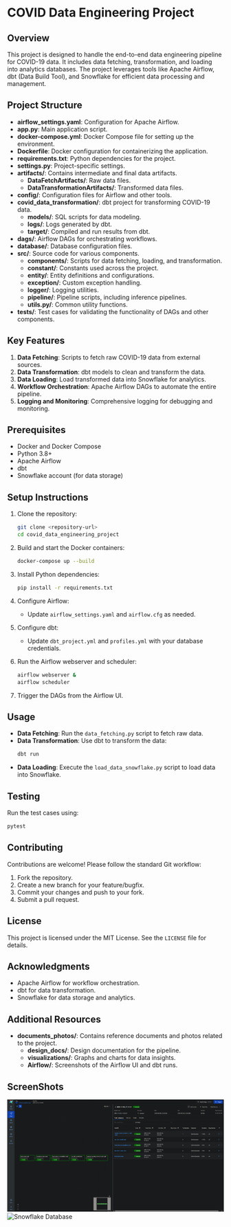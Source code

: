 # COVID Data Engineering Project

## Overview
This project is designed to handle the end-to-end data engineering pipeline for COVID-19 data. It includes data fetching, transformation, and loading into analytics databases. The project leverages tools like Apache Airflow, dbt (Data Build Tool), and Snowflake for efficient data processing and management.

## Project Structure

- **airflow_settings.yaml**: Configuration for Apache Airflow.
- **app.py**: Main application script.
- **docker-compose.yml**: Docker Compose file for setting up the environment.
- **Dockerfile**: Docker configuration for containerizing the application.
- **requirements.txt**: Python dependencies for the project.
- **settings.py**: Project-specific settings.
- **artifacts/**: Contains intermediate and final data artifacts.
  - **DataFetchArtifacts/**: Raw data files.
  - **DataTransformationArtifacts/**: Transformed data files.
- **config/**: Configuration files for Airflow and other tools.
- **covid_data_transformation/**: dbt project for transforming COVID-19 data.
  - **models/**: SQL scripts for data modeling.
  - **logs/**: Logs generated by dbt.
  - **target/**: Compiled and run results from dbt.
- **dags/**: Airflow DAGs for orchestrating workflows.
- **database/**: Database configuration files.
- **src/**: Source code for various components.
  - **components/**: Scripts for data fetching, loading, and transformation.
  - **constant/**: Constants used across the project.
  - **entity/**: Entity definitions and configurations.
  - **exception/**: Custom exception handling.
  - **logger/**: Logging utilities.
  - **pipeline/**: Pipeline scripts, including inference pipelines.
  - **utils.py/**: Common utility functions.
- **tests/**: Test cases for validating the functionality of DAGs and other components.

## Key Features

1. **Data Fetching**: Scripts to fetch raw COVID-19 data from external sources.
2. **Data Transformation**: dbt models to clean and transform the data.
3. **Data Loading**: Load transformed data into Snowflake for analytics.
4. **Workflow Orchestration**: Apache Airflow DAGs to automate the entire pipeline.
5. **Logging and Monitoring**: Comprehensive logging for debugging and monitoring.

## Prerequisites

- Docker and Docker Compose
- Python 3.8+
- Apache Airflow
- dbt
- Snowflake account (for data storage)

## Setup Instructions

1. Clone the repository:
   ```bash
   git clone <repository-url>
   cd covid_data_engineering_project
   ```

2. Build and start the Docker containers:
   ```bash
   docker-compose up --build
   ```

3. Install Python dependencies:
   ```bash
   pip install -r requirements.txt
   ```

4. Configure Airflow:
   - Update `airflow_settings.yaml` and `airflow.cfg` as needed.

5. Configure dbt:
   - Update `dbt_project.yml` and `profiles.yml` with your database credentials.

6. Run the Airflow webserver and scheduler:
   ```bash
   airflow webserver &
   airflow scheduler
   ```

7. Trigger the DAGs from the Airflow UI.

## Usage

- **Data Fetching**: Run the `data_fetching.py` script to fetch raw data.
- **Data Transformation**: Use dbt to transform the data:
  ```bash
  dbt run
  ```
- **Data Loading**: Execute the `load_data_snowflake.py` script to load data into Snowflake.

## Testing

Run the test cases using:
```bash
pytest
```

## Contributing

Contributions are welcome! Please follow the standard Git workflow:
1. Fork the repository.
2. Create a new branch for your feature/bugfix.
3. Commit your changes and push to your fork.
4. Submit a pull request.

## License

This project is licensed under the MIT License. See the `LICENSE` file for details.

## Acknowledgments

- Apache Airflow for workflow orchestration.
- dbt for data transformation.
- Snowflake for data storage and analytics.

## Additional Resources

- **documents_photos/**: Contains reference documents and photos related to the project.
    - **design_docs/**: Design documentation for the pipeline.
    - **visualizations/**: Graphs and charts for data insights.
    - **Airflow/**: Screenshots of the Airflow UI and dbt runs.

## ScreenShots

![Airflow](documents_photos\Airflow.png)
![Snowflake Database](D:\vscode\covid_data_engineering_project\documents_photos\Snowflake_Database.png)
